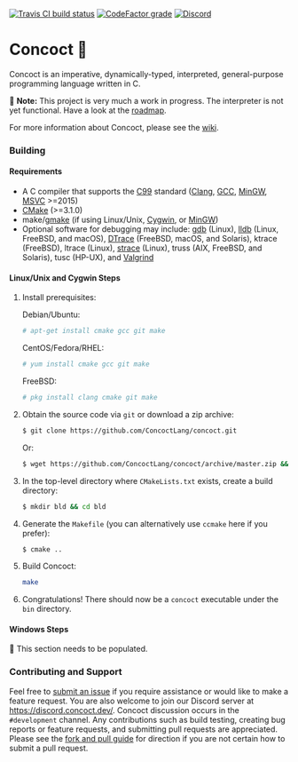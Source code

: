 [![Travis CI build status](https://img.shields.io/travis/com/ConcoctLang/concoct?label=Travis%20CI%20build%20status)](https://travis-ci.com/ConcoctLang/concoct)
[![CodeFactor grade](https://img.shields.io/codefactor/grade/github/ConcoctLang/concoct?label=CodeFactor%20quality)](https://www.codefactor.io/repository/github/ConcoctLang/concoct)
[![Discord](https://img.shields.io/discord/540333638479380487?label=Discord)](https://discord.concoct.dev/)

Concoct 🧪
=======
Concoct is an imperative, dynamically-typed, interpreted, general-purpose programming language written in C.

:construction: **Note:** This project is very much a work in progress. The interpreter is not yet functional. Have a look at the [roadmap](https://github.com/ConcoctLang/concoct/wiki/Roadmap).

For more information about Concoct, please see the [wiki](https://github.com/ConcoctLang/concoct/wiki).

### Building
#### Requirements
* A C compiler that supports the [C99](http://en.wikipedia.org/wiki/C99) standard ([Clang](http://clang.llvm.org/), [GCC](http://gcc.gnu.org/), [MinGW](http://www.mingw.org/), [MSVC](http://visualstudio.microsoft.com/) >=2015)
* [CMake](http://cmake.org/) (>=3.1.0)
* make/[gmake](http://www.gnu.org/software/make/) (if using Linux/Unix, [Cygwin](http://www.cygwin.com/), or [MinGW](http://www.mingw.org/))
* Optional software for debugging may include: [gdb](http://www.gnu.org/software/gdb/) (Linux), [lldb](http://lldb.llvm.org/) (Linux, FreeBSD, and macOS), [DTrace](http://dtrace.org/blogs/about/) (FreeBSD, macOS, and Solaris), ktrace (FreeBSD), ltrace (Linux), [strace](http://strace.io/) (Linux), truss (AIX, FreeBSD, and Solaris), tusc (HP-UX), and [Valgrind](http://valgrind.org/)

#### Linux/Unix and Cygwin Steps
1. Install prerequisites:

   Debian/Ubuntu:
   ```sh
   # apt-get install cmake gcc git make
   ```
   CentOS/Fedora/RHEL:
   ```sh
   # yum install cmake gcc git make
   ```
   FreeBSD:
   ```sh
   # pkg install clang cmake git make
   ```
1. Obtain the source code via `git` or download a zip archive:
   ```sh
   $ git clone https://github.com/ConcoctLang/concoct.git
   ```
   Or:
   ```sh
   $ wget https://github.com/ConcoctLang/concoct/archive/master.zip && unzip master.zip
   ```

2. In the top-level directory where `CMakeLists.txt` exists, create a build directory:
   ```sh
   $ mkdir bld && cd bld
   ```

3. Generate the `Makefile` (you can alternatively use `ccmake` here if you prefer):
   ```sh
   $ cmake ..
   ```

4. Build Concoct:
   ```sh
   make
   ```

5. Congratulations! There should now be a `concoct` executable under the `bin` directory.

#### Windows Steps

:construction: This section needs to be populated.

### Contributing and Support
Feel free to [submit an issue](https://github.com/ConcoctLang/concoct/issues/new) if you require assistance or would like to
make a feature request. You are also welcome to join our Discord server at https://discord.concoct.dev/. Concoct discussion occurs in the `#development` channel. Any contributions such as build testing, creating bug reports or feature requests, and submitting pull requests are appreciated. Please see the
[fork and pull guide](https://help.github.com/en/github/collaborating-with-issues-and-pull-requests/creating-a-pull-request-from-a-fork)
for direction if you are not certain how to submit a pull request.

